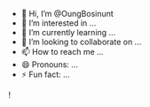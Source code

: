 - 👋 Hi, I’m @OungBosinunt
- 👀 I’m interested in ...
- 🌱 I’m currently learning ...
- 💞️ I’m looking to collaborate on ...
- 📫 How to reach me ...
- 😄 Pronouns: ...
- ⚡ Fun fact: ...

!<!---
OungBosinunt/OungBosinunt is a ✨ special ✨ repository because its `README.md` (this file) appears on your GitHub profile.
You can click the Preview link to take a look at your changes.
--->
